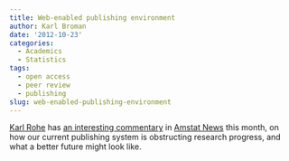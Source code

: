 ```yaml
---
title: Web-enabled publishing environment
author: Karl Broman
date: '2012-10-23'
categories:
  - Academics
  - Statistics
tags:
  - open access
  - peer review
  - publishing
slug: web-enabled-publishing-environment
---
```


[Karl Rohe](http://www.stat.wisc.edu/~karlrohe/) has [an interesting commentary](http://magazine.amstat.org/blog/2012/10/01/stats-view-oct12/) in [Amstat News](http://magazine.amstat.org) this month, on how our current publishing system is obstructing research progress, and what a better future might look like.

